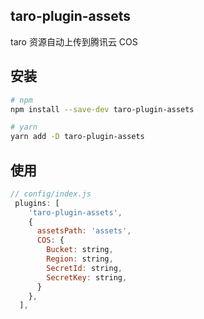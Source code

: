 ## taro-plugin-assets

taro 资源自动上传到腾讯云 COS

## 安装

```bash
# npm
npm install --save-dev taro-plugin-assets

# yarn
yarn add -D taro-plugin-assets
```

## 使用

```javascript
// config/index.js
 plugins: [
    'taro-plugin-assets',
    {
      assetsPath: 'assets',
      COS: {
        Bucket: string,
        Region: string,
        SecretId: string,
        SecretKey: string,
      }
    },
  ],

```
